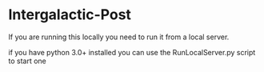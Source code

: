 # Intergalactic-Post

If you are running this locally you need to run it from a local server.

if you have python 3.0+ installed you can use the RunLocalServer.py script to start one